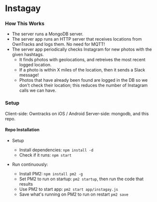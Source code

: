 # Instagay


### How This Works

- The server runs a MongoDB server.
- The server app runs an HTTP server that receives locations from OwnTracks and logs them. No need for MQTT!
- The server app periodically checks Instagram for new photos with the given hashtags. 
  - It finds photos with geolocations, and retreives the most recent logged location.
  - If a photo is within X miles of the location, then it sends a Slack message!
  - Photos that have already been found are logged in the DB so we don't check their location; this reduces the number of Instagram calls we can have.


### Setup

Client-side: Owntracks on iOS / Android
Server-side: mongodb, and this repo.

#### Repo Installation

- Setup
  - Install dependencies: `npm install -d`
  - Check if it runs: `npm start`

- Run continuously:
  - Install PM2: `npm install pm2 -g`
  - Set PM2 to run on startup: `pm2 startup`, then run the code that results
  - Use PM2 to start app: `pm2 start app/instagay.js`
  - Save what's running on PM2 to run on restart `pm2 save`
